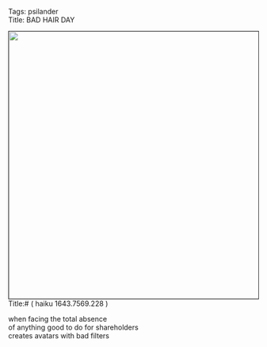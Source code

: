 Tags: psilander  
Title: BAD HAIR DAY  
  
<p><img src="https://objects.hbvu.su/blotpix/2013/02/22.jpeg" width=540 height=540 alt="" border=1>
Title:# ( haiku 1643.7569.228 )  
  
when facing the total absence  
of anything good to do for shareholders  
creates avatars with bad filters  
